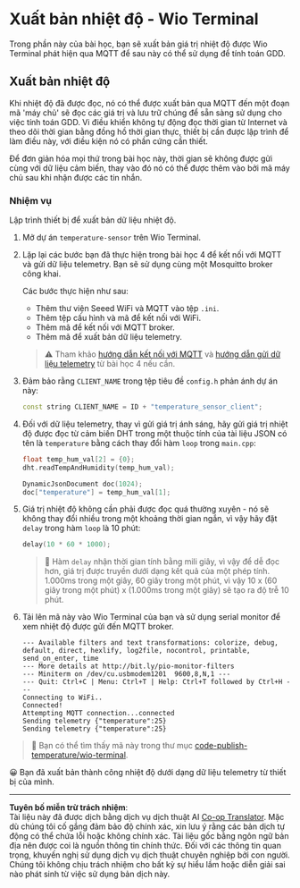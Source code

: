 <!--
CO_OP_TRANSLATOR_METADATA:
{
  "original_hash": "df28cd649cd892bcce034e064913b2f3",
  "translation_date": "2025-08-27T21:28:33+00:00",
  "source_file": "2-farm/lessons/1-predict-plant-growth/wio-terminal-temp-publish.md",
  "language_code": "vi"
}
-->
# Xuất bản nhiệt độ - Wio Terminal

Trong phần này của bài học, bạn sẽ xuất bản giá trị nhiệt độ được Wio Terminal phát hiện qua MQTT để sau này có thể sử dụng để tính toán GDD.

## Xuất bản nhiệt độ

Khi nhiệt độ đã được đọc, nó có thể được xuất bản qua MQTT đến một đoạn mã 'máy chủ' sẽ đọc các giá trị và lưu trữ chúng để sẵn sàng sử dụng cho việc tính toán GDD. Vi điều khiển không tự động đọc thời gian từ Internet và theo dõi thời gian bằng đồng hồ thời gian thực, thiết bị cần được lập trình để làm điều này, với điều kiện nó có phần cứng cần thiết.

Để đơn giản hóa mọi thứ trong bài học này, thời gian sẽ không được gửi cùng với dữ liệu cảm biến, thay vào đó nó có thể được thêm vào bởi mã máy chủ sau khi nhận được các tin nhắn.

### Nhiệm vụ

Lập trình thiết bị để xuất bản dữ liệu nhiệt độ.

1. Mở dự án `temperature-sensor` trên Wio Terminal.

1. Lặp lại các bước bạn đã thực hiện trong bài học 4 để kết nối với MQTT và gửi dữ liệu telemetry. Bạn sẽ sử dụng cùng một Mosquitto broker công khai.

    Các bước thực hiện như sau:

    - Thêm thư viện Seeed WiFi và MQTT vào tệp `.ini`.
    - Thêm tệp cấu hình và mã để kết nối với WiFi.
    - Thêm mã để kết nối với MQTT broker.
    - Thêm mã để xuất bản dữ liệu telemetry.

    > ⚠️ Tham khảo [hướng dẫn kết nối với MQTT](../../../1-getting-started/lessons/4-connect-internet/wio-terminal-mqtt.md) và [hướng dẫn gửi dữ liệu telemetry](../../../1-getting-started/lessons/4-connect-internet/wio-terminal-telemetry.md) từ bài học 4 nếu cần.

1. Đảm bảo rằng `CLIENT_NAME` trong tệp tiêu đề `config.h` phản ánh dự án này:

    ```cpp
    const string CLIENT_NAME = ID + "temperature_sensor_client";
    ```

1. Đối với dữ liệu telemetry, thay vì gửi giá trị ánh sáng, hãy gửi giá trị nhiệt độ được đọc từ cảm biến DHT trong một thuộc tính của tài liệu JSON có tên là `temperature` bằng cách thay đổi hàm `loop` trong `main.cpp`:

    ```cpp
    float temp_hum_val[2] = {0};
    dht.readTempAndHumidity(temp_hum_val);

    DynamicJsonDocument doc(1024);
    doc["temperature"] = temp_hum_val[1];
    ```

1. Giá trị nhiệt độ không cần phải được đọc quá thường xuyên - nó sẽ không thay đổi nhiều trong một khoảng thời gian ngắn, vì vậy hãy đặt `delay` trong hàm `loop` là 10 phút:

    ```cpp
    delay(10 * 60 * 1000);
    ```

    > 💁 Hàm `delay` nhận thời gian tính bằng mili giây, vì vậy để dễ đọc hơn, giá trị được truyền dưới dạng kết quả của một phép tính. 1.000ms trong một giây, 60 giây trong một phút, vì vậy 10 x (60 giây trong một phút) x (1.000ms trong một giây) sẽ tạo ra độ trễ 10 phút.

1. Tải lên mã này vào Wio Terminal của bạn và sử dụng serial monitor để xem nhiệt độ được gửi đến MQTT broker.

    ```output
    --- Available filters and text transformations: colorize, debug, default, direct, hexlify, log2file, nocontrol, printable, send_on_enter, time
    --- More details at http://bit.ly/pio-monitor-filters
    --- Miniterm on /dev/cu.usbmodem1201  9600,8,N,1 ---
    --- Quit: Ctrl+C | Menu: Ctrl+T | Help: Ctrl+T followed by Ctrl+H ---
    Connecting to WiFi..
    Connected!
    Attempting MQTT connection...connected
    Sending telemetry {"temperature":25}
    Sending telemetry {"temperature":25}
    ```

> 💁 Bạn có thể tìm thấy mã này trong thư mục [code-publish-temperature/wio-terminal](../../../../../2-farm/lessons/1-predict-plant-growth/code-publish-temperature/wio-terminal).

😀 Bạn đã xuất bản thành công nhiệt độ dưới dạng dữ liệu telemetry từ thiết bị của mình.

---

**Tuyên bố miễn trừ trách nhiệm**:  
Tài liệu này đã được dịch bằng dịch vụ dịch thuật AI [Co-op Translator](https://github.com/Azure/co-op-translator). Mặc dù chúng tôi cố gắng đảm bảo độ chính xác, xin lưu ý rằng các bản dịch tự động có thể chứa lỗi hoặc không chính xác. Tài liệu gốc bằng ngôn ngữ bản địa nên được coi là nguồn thông tin chính thức. Đối với các thông tin quan trọng, khuyến nghị sử dụng dịch vụ dịch thuật chuyên nghiệp bởi con người. Chúng tôi không chịu trách nhiệm cho bất kỳ sự hiểu lầm hoặc diễn giải sai nào phát sinh từ việc sử dụng bản dịch này.
